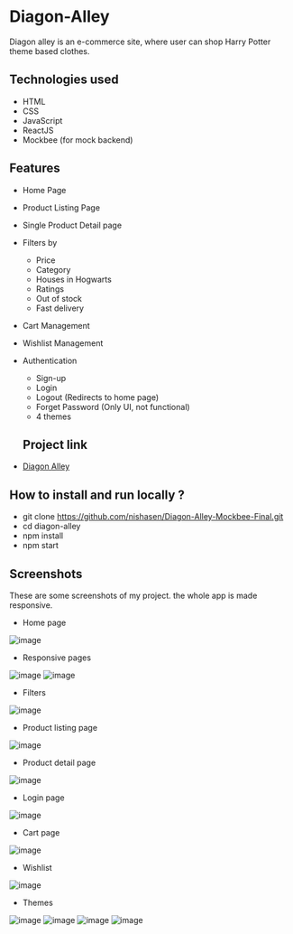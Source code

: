 # Diagon-Alley
 Diagon alley is an e-commerce site, where user can shop Harry Potter theme based clothes.
 
 ## Technologies used
 - HTML
 - CSS
 - JavaScript
 - ReactJS
 - Mockbee (for mock backend)
 
 ## Features
 - Home Page
- Product Listing Page
- Single Product Detail page
- Filters by
  - Price
  - Category
  - Houses in Hogwarts
  - Ratings
  - Out of stock
  - Fast delivery
- Cart Management
- Wishlist Management
- Authentication
  - Sign-up
  - Login
  - Logout (Redirects to home page)
  - Forget Password (Only UI, not functional)
  - 4 themes
  
  ## Project link
 - [Diagon Alley](https://diagonalley.vercel.app/)
 
 ## How to install and run locally ?
- git clone https://github.com/nishasen/Diagon-Alley-Mockbee-Final.git
- cd diagon-alley
- npm install
- npm start
 
 ## Screenshots
 These are some screenshots of my project. the whole app is made responsive.
 
 - Home page
 
 ![image](https://user-images.githubusercontent.com/43262505/162159545-4d8a260d-4ca7-4b5c-9ee3-fb3163c5f9e3.png)
 
 - Responsive pages
 
 ![image](https://user-images.githubusercontent.com/43262505/162159711-44ad4c80-1bbc-4177-8c7b-26faa9cc9c64.png)
 ![image](https://user-images.githubusercontent.com/43262505/162159822-60e602fe-c0e8-4e35-b966-a54b6dcab9a8.png)
 
 - Filters

![image](https://user-images.githubusercontent.com/43262505/162159949-bfc917d7-77e7-45dc-93c8-73339f865a38.png)

- Product listing page

![image](https://user-images.githubusercontent.com/43262505/162160479-bfce06f5-fda7-491e-a6fc-dc8d6b66c740.png)

- Product detail page

![image](https://user-images.githubusercontent.com/43262505/162161231-913d03c9-0b69-45c1-9ce7-28e57ac6a799.png)

 - Login page

![image](https://user-images.githubusercontent.com/43262505/162160036-accf185d-a718-4b54-9db9-7ec7a34893e2.png)

- Cart page

![image](https://user-images.githubusercontent.com/43262505/162160265-440ae559-1311-4968-af6b-7ef9bb1c9a96.png)

- Wishlist

![image](https://user-images.githubusercontent.com/43262505/162160381-e94966c2-4eae-42a9-9fd8-02607df89e65.png)

- Themes

![image](https://user-images.githubusercontent.com/43262505/162160696-ea6bed65-1de3-4555-9d3a-55985df4e6dc.png) ![image](https://user-images.githubusercontent.com/43262505/162160784-e7b3ee8b-f94d-4c28-b68e-3d0ef4dc3593.png) ![image](https://user-images.githubusercontent.com/43262505/162160881-9a77ae61-e83d-44a2-b195-46a49e0108c2.png) ![image](https://user-images.githubusercontent.com/43262505/162160967-6eb0e3bb-1f30-4756-997d-a3fa6c1cf1ff.png)



